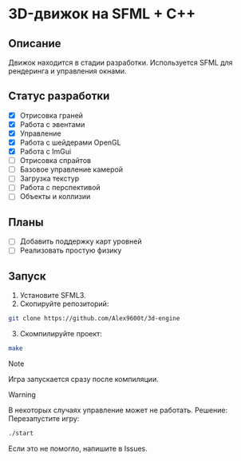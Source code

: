 # 3D-движок на SFML + C++

## Описание
Движок находится в стадии разработки. Используется SFML для рендеринга и управления окнами.

## Статус разработки
- [x] Отрисовка граней
- [x] Работа с эвентами
- [x] Управление
- [x] Работа с шейдерами OpenGL
- [x] Работа с ImGui
- [ ] Отрисовка спрайтов
- [ ] Базовое управление камерой
- [ ] Загрузка текстур
- [ ] Работа с перспективой
- [ ] Объекты и коллизии

## Планы
- [ ] Добавить поддержку карт уровней
- [ ] Реализовать простую физику

## Запуск
1. Установите SFML3.
2. Скопируйте репозиторий:
```sh
git clone https://github.com/Alex9600t/3d-engine
```
3. Скомпилируйте проект:
```sh
make
```
> [!NOTE]
> Игра запускается сразу после компиляции.

> [!WARNING]
> В некоторых случаях управление может не работать. 
> Решение:
> Перезапустите игру:
> ```sh
> ./start
> ```
> Если это не помогло, напишите в Issues.